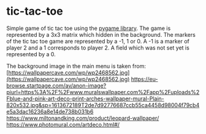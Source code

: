 # tic-tac-toe
Simple game of tic tac toe using the [pygame library](https://www.pygame.org/docs/). The game is represented by a 3x3 matrix which hidden in the background. The markers of the tic tac toe game are represented by a -1, 1 or 0. A -1 is a marker of player 2 and a 1 corresponds to player 2. A field which was not set yet is represented by a 0. 



The background image in the main menu is taken from: [https://wallpapercave.com/wp/wp2468562.jpg](https://wallpapercave.com/wp/wp2468562.jpg)
https://eu-browse.startpage.com/av/anon-image?piurl=https%3A%2F%2Fwww.muralswallpaper.com%2Fapp%2Fuploads%2Fblue-and-pink-art-deco-print-arches-wallpaper-mural-Plain-820x532.jpg&sp=1613672189T2de7d92776687ccb55ca4458d98004f79cb4e5a3dac16236a8e14de738b031b6
https://www.miltonandking.com/product/leopard-wallpaper/
https://www.photomural.com/artdeco.html#/

